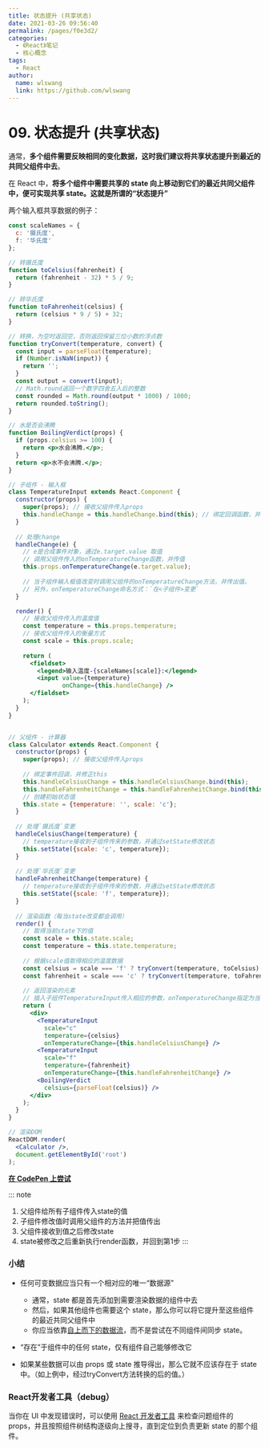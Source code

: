 ```yaml
---
title: 状态提升 (共享状态)
date: 2021-03-26 09:56:40
permalink: /pages/f0e3d2/
categories: 
  - 《React》笔记
  - 核心概念
tags: 
  - React
author: 
  name: wlswang
  link: https://github.com/wlswang
---
```


# 09. 状态提升 (共享状态)

通常，**多个组件需要反映相同的变化数据，这时我们建议将共享状态提升到最近的共同父组件中去**。



在 React 中，**将多个组件中需要共享的 state 向上移动到它们的最近共同父组件中，便可实现共享 state。这就是所谓的“状态提升”**



两个输入框共享数据的例子：

```jsx
const scaleNames = {
  c: '摄氏度',
  f: '华氏度'
};

// 转摄氏度
function toCelsius(fahrenheit) {
  return (fahrenheit - 32) * 5 / 9;
}

// 转华氏度
function toFahrenheit(celsius) {
  return (celsius * 9 / 5) + 32;
}

// 转换，为空时返回空，否则返回保留三位小数的浮点数
function tryConvert(temperature, convert) {
  const input = parseFloat(temperature);
  if (Number.isNaN(input)) {
    return '';
  }
  const output = convert(input);
  // Math.round返回一个数字四舍五入后的整数
  const rounded = Math.round(output * 1000) / 1000;
  return rounded.toString();
}

// 水是否会沸腾
function BoilingVerdict(props) {
  if (props.celsius >= 100) {
    return <p>水会沸腾.</p>;
  }
  return <p>水不会沸腾.</p>;
}

// 子组件 - 输入框
class TemperatureInput extends React.Component {
  constructor(props) {
    super(props); // 接收父组件传入props
    this.handleChange = this.handleChange.bind(this); // 绑定回调函数，并修正this
  }
	
  // 处理change
  handleChange(e) {
    // e是合成事件对象，通过e.target.value 取值
    // 调用父组件传入的onTemperatureChange函数，并传值
    this.props.onTemperatureChange(e.target.value);
    
    // 当子组件输入框值改变时调用父组件的onTemperatureChange方法，并传出值。
    // 另外，onTemperatureChange命名方式：`在<子组件>变更`
  }

  render() {
    // 接收父组件传入的温度值
    const temperature = this.props.temperature;
    // 接收父组件传入的衡量方式
    const scale = this.props.scale;
    
    return (
      <fieldset>
        <legend>输入温度-{scaleNames[scale]}:</legend>
        <input value={temperature}
               onChange={this.handleChange} />
      </fieldset>
    );
  }
}


// 父组件 - 计算器
class Calculator extends React.Component {
  constructor(props) {
    super(props); // 接收父组件传入props
    
    // 绑定事件回调，并修正this
    this.handleCelsiusChange = this.handleCelsiusChange.bind(this);
    this.handleFahrenheitChange = this.handleFahrenheitChange.bind(this);
    // 创建初始状态值
    this.state = {temperature: '', scale: 'c'};
  }
	
  // 处理`摄氏度`变更
  handleCelsiusChange(temperature) {
    // temperature接收到子组件传来的参数，并通过setState修改状态
    this.setState({scale: 'c', temperature});
  }
	
  // 处理`华氏度`变更
  handleFahrenheitChange(temperature) {
    // temperature接收到子组件传来的参数，并通过setState修改状态
    this.setState({scale: 'f', temperature});
  }
	
  // 渲染函数（每当state改变都会调用）
  render() {
    // 取得当前state下的值
    const scale = this.state.scale;
    const temperature = this.state.temperature;
    
    // 根据scale值取得相应的温度数据
    const celsius = scale === 'f' ? tryConvert(temperature, toCelsius) : temperature;
    const fahrenheit = scale === 'c' ? tryConvert(temperature, toFahrenheit) : temperature;
		
    // 返回渲染的元素
    // 插入子组件TemperatureInput传入相应的参数，onTemperatureChange指定为当前组件的回调函数
    return (
      <div>
        <TemperatureInput
          scale="c"
          temperature={celsius}
          onTemperatureChange={this.handleCelsiusChange} />
        <TemperatureInput
          scale="f"
          temperature={fahrenheit}
          onTemperatureChange={this.handleFahrenheitChange} />
        <BoilingVerdict
          celsius={parseFloat(celsius)} />
      </div>
    );
  }
}

// 渲染DOM
ReactDOM.render(
  <Calculator />,
  document.getElementById('root')
);
```

[**在 CodePen 上尝试**](https://codepen.io/gaearon/pen/WZpxpz?editors=0010)

::: note
1. 父组件给所有子组件传入state的值
2. 子组件修改值时调用父组件的方法并把值传出
3. 父组件接收到值之后修改state
4. state被修改之后重新执行render函数，并回到第1步
:::



### 小结

- 任何可变数据应当只有一个相对应的唯一“数据源”
  - 通常，state 都是首先添加到需要渲染数据的组件中去
  - 然后，如果其他组件也需要这个 state，那么你可以将它提升至这些组件的最近共同父组件中
  - 你应当依靠[自上而下的数据流](https://zh-hans.reactjs.org/docs/state-and-lifecycle.html#the-data-flows-down)，而不是尝试在不同组件间同步 state。
- “存在”于组件中的任何 state，仅有组件自己能够修改它

- 如果某些数据可以由 props 或 state 推导得出，那么它就不应该存在于 state 中。（如上例中，经过tryConvert方法转换的后的值。）



### React开发者工具（debug）

当你在 UI 中发现错误时，可以使用 [React 开发者工具](https://github.com/facebook/react/tree/master/packages/react-devtools) 来检查问题组件的 props，并且按照组件树结构逐级向上搜寻，直到定位到负责更新 state 的那个组件。


